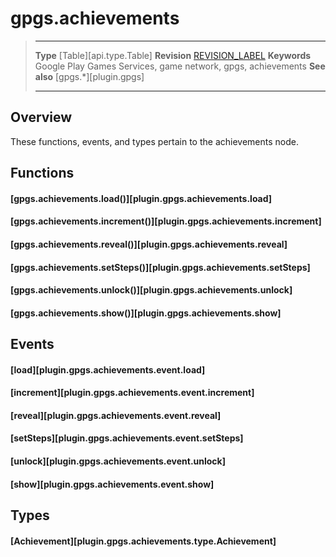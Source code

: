 # gpgs.achievements

> --------------------- ------------------------------------------------------------------------------------------
> __Type__              [Table][api.type.Table]
> __Revision__          [REVISION_LABEL](REVISION_URL)
> __Keywords__          Google Play Games Services, game network, gpgs, achievements
> __See also__          [gpgs.*][plugin.gpgs]
> --------------------- ------------------------------------------------------------------------------------------

## Overview

These functions, events, and types pertain to the achievements node.


## Functions

#### [gpgs.achievements.load()][plugin.gpgs.achievements.load]

#### [gpgs.achievements.increment()][plugin.gpgs.achievements.increment]

#### [gpgs.achievements.reveal()][plugin.gpgs.achievements.reveal]

#### [gpgs.achievements.setSteps()][plugin.gpgs.achievements.setSteps]

#### [gpgs.achievements.unlock()][plugin.gpgs.achievements.unlock]

#### [gpgs.achievements.show()][plugin.gpgs.achievements.show]


## Events

#### [load][plugin.gpgs.achievements.event.load]

#### [increment][plugin.gpgs.achievements.event.increment]

#### [reveal][plugin.gpgs.achievements.event.reveal]

#### [setSteps][plugin.gpgs.achievements.event.setSteps]

#### [unlock][plugin.gpgs.achievements.event.unlock]

#### [show][plugin.gpgs.achievements.event.show]


## Types

#### [Achievement][plugin.gpgs.achievements.type.Achievement]